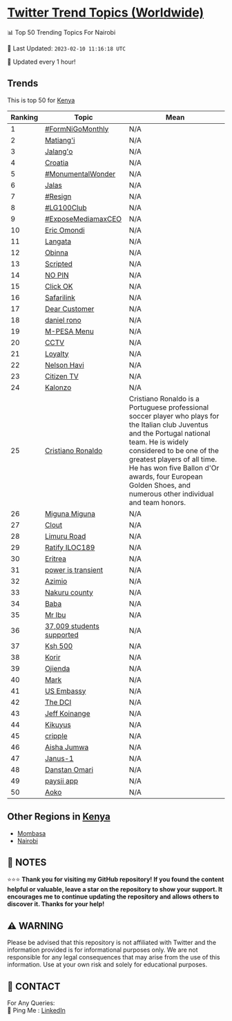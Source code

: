 [Twitter Trend Topics (Worldwide)](https://github.com/ErcinDedeoglu/Twitter-Trend-Topics)
==========


📊 Top 50 Trending Topics For Nairobi

📆 Last Updated: `2023-02-10 11:16:18 UTC`

🔧 Updated every 1 hour!


## Trends

This is top 50 for [Kenya](</Kenya>)

| Ranking | Topic | Mean |
| ------- | ------------ | ------------ |
| 1 | [#FormNiGoMonthly](http://twitter.com/search?q=%23FormNiGoMonthly) | N/A |
| 2 | [Matiang'i](http://twitter.com/search?q=Matiang%27i) | N/A |
| 3 | [Jalang'o](http://twitter.com/search?q=Jalang%27o) | N/A |
| 4 | [Croatia](http://twitter.com/search?q=Croatia) | N/A |
| 5 | [#MonumentalWonder](http://twitter.com/search?q=%23MonumentalWonder) | N/A |
| 6 | [Jalas](http://twitter.com/search?q=Jalas) | N/A |
| 7 | [#Resign](http://twitter.com/search?q=%23Resign) | N/A |
| 8 | [#LG100Club](http://twitter.com/search?q=%23LG100Club) | N/A |
| 9 | [#ExposeMediamaxCEO](http://twitter.com/search?q=%23ExposeMediamaxCEO) | N/A |
| 10 | [Eric Omondi](http://twitter.com/search?q=Eric+Omondi) | N/A |
| 11 | [Langata](http://twitter.com/search?q=Langata) | N/A |
| 12 | [Obinna](http://twitter.com/search?q=Obinna) | N/A |
| 13 | [Scripted](http://twitter.com/search?q=Scripted) | N/A |
| 14 | [NO PIN](http://twitter.com/search?q=NO+PIN) | N/A |
| 15 | [Click OK](http://twitter.com/search?q=Click+OK) | N/A |
| 16 | [Safarilink](http://twitter.com/search?q=Safarilink) | N/A |
| 17 | [Dear Customer](http://twitter.com/search?q=Dear+Customer) | N/A |
| 18 | [daniel rono](http://twitter.com/search?q=daniel+rono) | N/A |
| 19 | [M-PESA Menu](http://twitter.com/search?q=M-PESA+Menu) | N/A |
| 20 | [CCTV](http://twitter.com/search?q=CCTV) | N/A |
| 21 | [Loyalty](http://twitter.com/search?q=Loyalty) | N/A |
| 22 | [Nelson Havi](http://twitter.com/search?q=Nelson+Havi) | N/A |
| 23 | [Citizen TV](http://twitter.com/search?q=Citizen+TV) | N/A |
| 24 | [Kalonzo](http://twitter.com/search?q=Kalonzo) | N/A |
| 25 | [Cristiano Ronaldo](http://twitter.com/search?q=Cristiano+Ronaldo) | Cristiano Ronaldo is a Portuguese professional soccer player who plays for the Italian club Juventus and the Portugal national team. He is widely considered to be one of the greatest players of all time. He has won five Ballon d'Or awards, four European Golden Shoes, and numerous other individual and team honors. |
| 26 | [Miguna Miguna](http://twitter.com/search?q=Miguna+Miguna) | N/A |
| 27 | [Clout](http://twitter.com/search?q=Clout) | N/A |
| 28 | [Limuru Road](http://twitter.com/search?q=Limuru+Road) | N/A |
| 29 | [Ratify  ILOC189](http://twitter.com/search?q=Ratify++ILOC189) | N/A |
| 30 | [Eritrea](http://twitter.com/search?q=Eritrea) | N/A |
| 31 | [power is transient](http://twitter.com/search?q=power+is+transient) | N/A |
| 32 | [Azimio](http://twitter.com/search?q=Azimio) | N/A |
| 33 | [Nakuru county](http://twitter.com/search?q=Nakuru+county) | N/A |
| 34 | [Baba](http://twitter.com/search?q=Baba) | N/A |
| 35 | [Mr Ibu](http://twitter.com/search?q=Mr+Ibu) | N/A |
| 36 | [37,009 students supported](http://twitter.com/search?q=37%2c009+students+supported) | N/A |
| 37 | [Ksh 500](http://twitter.com/search?q=Ksh+500) | N/A |
| 38 | [Korir](http://twitter.com/search?q=Korir) | N/A |
| 39 | [Ojienda](http://twitter.com/search?q=Ojienda) | N/A |
| 40 | [Mark](http://twitter.com/search?q=Mark) | N/A |
| 41 | [US Embassy](http://twitter.com/search?q=US+Embassy) | N/A |
| 42 | [The DCI](http://twitter.com/search?q=The+DCI) | N/A |
| 43 | [Jeff Koinange](http://twitter.com/search?q=Jeff+Koinange) | N/A |
| 44 | [Kikuyus](http://twitter.com/search?q=Kikuyus) | N/A |
| 45 | [cripple](http://twitter.com/search?q=cripple) | N/A |
| 46 | [Aisha Jumwa](http://twitter.com/search?q=Aisha+Jumwa) | N/A |
| 47 | [Janus-1](http://twitter.com/search?q=Janus-1) | N/A |
| 48 | [Danstan Omari](http://twitter.com/search?q=Danstan+Omari) | N/A |
| 49 | [paysii app](http://twitter.com/search?q=paysii+app) | N/A |
| 50 | [Aoko](http://twitter.com/search?q=Aoko) | N/A |



## Other Regions in [Kenya](</Kenya>)

* [Mombasa](</Kenya/Mombasa.md>)
* [Nairobi](</Kenya/Nairobi.md>)



## 📝 NOTES

⭐⭐⭐ **Thank you for visiting my GitHub repository! If you found the content helpful or valuable, leave a star on the repository to show your support. It encourages me to continue updating the repository and allows others to discover it. Thanks for your help!**


## ⚠️ WARNING

Please be advised that this repository is not affiliated with Twitter and the information provided is for informational purposes only. We are not responsible for any legal consequences that may arise from the use of this information. Use at your own risk and solely for educational purposes.


## 📨 CONTACT

 For Any Queries:  
            🏓 Ping Me : [LinkedIn](https://www.linkedin.com/in/ercindedeoglu/)
